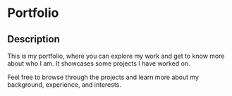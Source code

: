 # Portfolio

## Description
This is my portfolio, where you can explore my work and get to know more about who I am. It showcases some projects I have worked on.

Feel free to browse through the projects and learn more about my background, experience, and interests.
